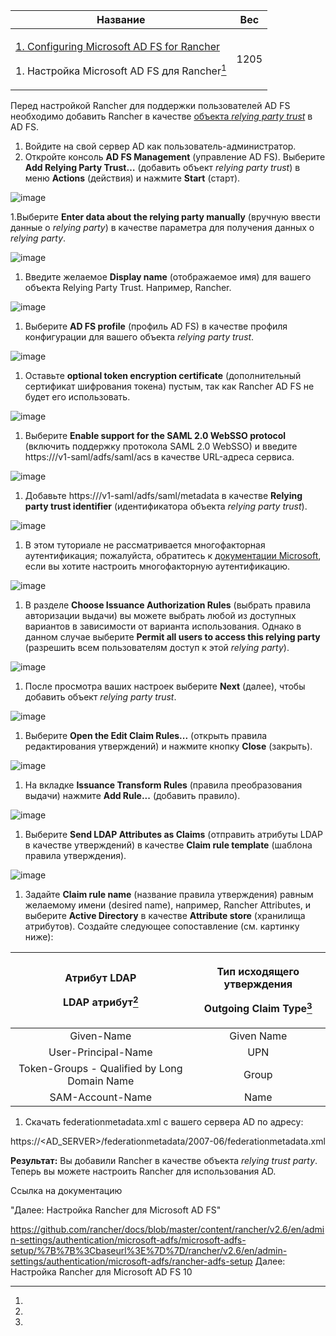 ﻿


|**Название**|**Вес**|
| - | - |
|<p>[1. Configuring Microsoft AD FS for Rancher]( ) </p><p>1. Настройка Microsoft AD FS для Rancher[^1]</p>|1205|

  Перед настройкой Rancher для поддержки пользователей AD FS необходимо добавить Rancher в качестве [объекта ]( o )[*relying party trust*]( o ) в AD FS.

1. Войдите на свой сервер AD как пользователь-администратор.
1. Откройте консоль **AD FS Management** (управление AD FS). Выберите **Add Relying Party Trust…** (добавить объект *relying party trust*) в меню **Actions** (действия) и нажмите **Start** (старт).

![image](https://user-images.githubusercontent.com/119851242/207076585-1af4e022-f8b0-458f-9532-e39b4509b0b4.png)


1.Выберите **Enter data about the relying party manually** (вручную ввести данные о *relying party*) в качестве параметра для получения данных о *relying party*.

![image](https://user-images.githubusercontent.com/119851242/207076637-dfd5a85a-d09d-40d7-90f6-f3b9ab7d3342.png)


1. Введите желаемое **Display name** (отображаемое имя) для вашего объекта Relying Party Trust. Например, Rancher.

![image](https://user-images.githubusercontent.com/119851242/207076690-4ad20373-8f67-4993-b774-a05b23fac47b.png)
 
1. Выберите **AD FS profile** (профиль AD FS) в качестве профиля конфигурации для вашего объекта *relying party trust*.

![image](https://user-images.githubusercontent.com/119851242/207076754-7b93b78c-ff35-4b34-8a7f-06db9083c6e6.png)


1. Оставьте **optional token encryption certificate** (дополнительный сертификат шифрования токена) пустым, так как Rancher AD FS не будет его использовать.

![image](https://user-images.githubusercontent.com/119851242/207077629-66e7df28-6745-4aa6-b26d-8a37e9d7d3ca.png)

1. Выберите **Enable support for the SAML 2.0 WebSSO protocol** (включить поддержку протокола SAML 2.0 WebSSO) и введите https://<rancher-server>/v1-saml/adfs/saml/acs в качестве URL-адреса сервиса.

![image](https://user-images.githubusercontent.com/119851242/207077682-dbad572e-234c-41f7-b08d-bc2c51a3f3b2.png)

1. Добавьте https://<rancher-server>/v1-saml/adfs/saml/metadata в качестве **Relying party trust identifier**  (идентификатора объекта *relying party trust*).

![image](https://user-images.githubusercontent.com/119851242/207077815-f5a211ee-2996-4c16-97fc-63755de05142.png)

1. В этом туториале не рассматривается многофакторная аутентификация; пожалуйста, обратитесь к [документации Microsoft]( ), если вы хотите настроить многофакторную аутентификацию.

![image](https://user-images.githubusercontent.com/119851242/207077866-8c395241-fbd1-412f-8be1-ee285b76278b.png)

1. В разделе **Choose Issuance Authorization Rules** (выбрать правила авторизации выдачи) вы можете выбрать любой из доступных вариантов в зависимости от варианта использования. Однако в данном случае выберите **Permit all users to access this relying party** (разрешить всем пользователям доступ к этой *relying party*).

![image](https://user-images.githubusercontent.com/119851242/207077885-74f53373-79f0-4adf-b7d2-162a27096916.png)

1. После просмотра ваших настроек выберите **Next** (далее), чтобы добавить объект *relying party trust*.

![image](https://user-images.githubusercontent.com/119851242/207077921-b1ccdc7e-fd38-4c25-b2cb-52bc7bcfbed7.png)

1. Выберите **Open the Edit Claim Rules...** (открыть правила редактирования утверждений) и нажмите кнопку **Close** (закрыть).

![image](https://user-images.githubusercontent.com/119851242/207077961-ac36b58a-5656-42e6-aa57-c822e9bea7ab.png)

1. На вкладке **Issuance Transform Rules** (правила преобразования выдачи) нажмите **Add Rule...** (добавить правило).

![image](https://user-images.githubusercontent.com/119851242/207078059-b4610fef-ede7-4466-af0c-1730c283ea8a.png)


1. Выберите **Send LDAP Attributes as Claims** (отправить атрибуты LDAP в качестве утверждений) в качестве **Claim rule template** (шаблона правила утверждения).

![image](https://user-images.githubusercontent.com/119851242/207078118-1b740bdb-44dd-4dfe-86eb-97cb3ed3e1c0.png)

1. Задайте **Claim rule name** (название правила утверждения) равным желаемому имени (desired name), например, Rancher Attributes, и выберите **Active Directory** в качестве **Attribute store** (хранилища атрибутов). Создайте следующее сопоставление (см. картинку ниже):


|<p>Атрибут LDAP</p><p>**LDAP атрибут[^2]**</p>|<p>Тип исходящего утверждения</p><p>**Outgoing Claim Type[^3]**</p>|
| :-: | :-: |
|Given-Name|Given Name|
|User-Principal-Name|UPN|
|Token-Groups - Qualified by Long Domain Name|Group|
|SAM-Account-Name|Name|



1. Скачать federationmetadata.xml с вашего сервера AD по адресу:

https://<AD\_SERVER>/federationmetadata/2007-06/federationmetadata.xml

**Результат:** Вы добавили Rancher в качестве объекта *relying trust party*. Теперь вы можете настроить Rancher для использования AD.

Ссылка на документацию

"Далее: Настройка Rancher для Microsoft AD FS"

https://github.com/rancher/docs/blob/master/content/rancher/v2.6/en/admin-settings/authentication/microsoft-adfs/microsoft-adfs-setup/%7B%7B%3Cbaseurl%3E%7D%7D/rancher/v2.6/en/admin-settings/authentication/microsoft-adfs/rancher-adfs-setup
Далее: Настройка Rancher для Microsoft AD FS
10

[^1]: 
[^2]: 
[^3]: 
